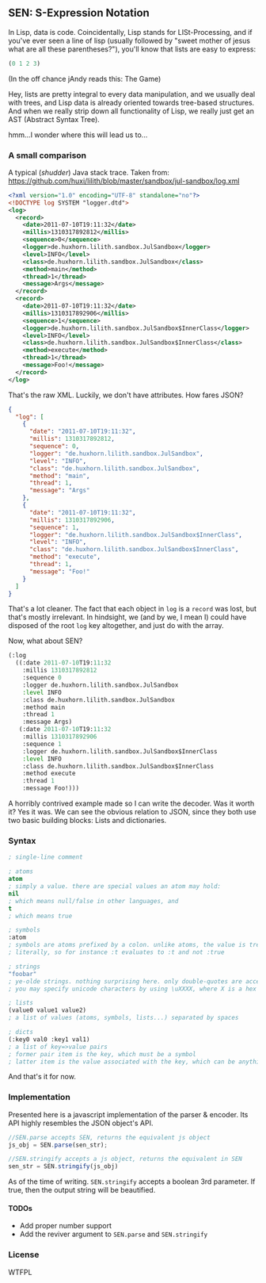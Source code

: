 ## SEN: S-Expression Notation ##

In Lisp, data is code. Coincidentally, Lisp stands for LISt-Processing, and if you've ever seen a line of lisp (usually followed by "sweet mother of jesus what are all these parentheses?"), you'll know that lists are easy to express:

```lisp
(0 1 2 3)
```

(In the off chance jAndy reads this: The Game)

Hey, lists are pretty integral to every data manipulation, and we usually deal with trees, and Lisp data is already oriented towards tree-based structures. And when we really strip down all functionality of Lisp, we really just get an AST (Abstract Syntax Tree).

hmm...I wonder where this will lead us to...

### A small comparison ###
A typical (*shudder*) Java stack trace. Taken from: https://github.com/huxi/lilith/blob/master/sandbox/jul-sandbox/log.xml
```xml
<?xml version="1.0" encoding="UTF-8" standalone="no"?>
<!DOCTYPE log SYSTEM "logger.dtd">
<log>
  <record>
    <date>2011-07-10T19:11:32</date>
	<millis>1310317892812</millis>
	<sequence>0</sequence>
	<logger>de.huxhorn.lilith.sandbox.JulSandbox</logger>
	<level>INFO</level>
	<class>de.huxhorn.lilith.sandbox.JulSandbox</class>
	<method>main</method>
	<thread>1</thread>
	<message>Args</message>
  </record>
  <record>
    <date>2011-07-10T19:11:32</date>
	<millis>1310317892906</millis>
	<sequence>1</sequence>
	<logger>de.huxhorn.lilith.sandbox.JulSandbox$InnerClass</logger>
	<level>INFO</level>
	<class>de.huxhorn.lilith.sandbox.JulSandbox$InnerClass</class>
	<method>execute</method>
	<thread>1</thread>
	<message>Foo!</message>
  </record>
</log>
```

That's the raw XML. Luckily, we don't have attributes. How fares JSON?

```json
{
  "log": [
    {
      "date": "2011-07-10T19:11:32",
      "millis": 1310317892812,
      "sequence": 0,
      "logger": "de.huxhorn.lilith.sandbox.JulSandbox",
      "level": "INFO",
      "class": "de.huxhorn.lilith.sandbox.JulSandbox",
      "method": "main",
      "thread": 1,
      "message": "Args"
    },
    {
      "date": "2011-07-10T19:11:32",
      "millis": 1310317892906,
      "sequence": 1,
      "logger": "de.huxhorn.lilith.sandbox.JulSandbox$InnerClass",
      "level": "INFO",
      "class": "de.huxhorn.lilith.sandbox.JulSandbox$InnerClass",
      "method": "execute",
      "thread": 1,
      "message": "Foo!"
    }
  ]
}
```

That's a lot cleaner. The fact that each object in `log` is a `record` was lost, but that's mostly irrelevant. In hindsight, we (and by we, I mean I) could have disposed of the root `log` key altogether, and just do with the array.

Now, what about SEN?

```lisp
(:log
  ((:date 2011-07-10T19:11:32
    :millis 1310317892812
    :sequence 0
    :logger de.huxhorn.lilith.sandbox.JulSandbox
    :level INFO
    :class de.huxhorn.lilith.sandbox.JulSandbox
    :method main
    :thread 1
    :message Args)
   (:date 2011-07-10T19:11:32
    :millis 1310317892906
    :sequence 1
    :logger de.huxhorn.lilith.sandbox.JulSandbox$InnerClass
    :level INFO
    :class de.huxhorn.lilith.sandbox.JulSandbox$InnerClass
    :method execute
    :thread 1
    :message Foo!)))
```

A horribly contrived example made so I can write the decoder. Was it worth it? Yes it was. We can see the obvious relation to JSON, since they both use two basic building blocks: Lists and dictionaries.

### Syntax ###

```lisp
; single-line comment

; atoms
atom
; simply a value. there are special values an atom may hold:
nil
; which means null/false in other languages, and
t
; which means true

; symbols
:atom
; symbols are atoms prefixed by a colon. unlike atoms, the value is treated
; literally, so for instance :t evaluates to :t and not :true

; strings
"foobar"
; ye-olde strings. nothing surprising here. only double-quotes are accepted.
; you may specify unicode characters by using \uXXXX, where X is a hex digit.

; lists
(value0 value1 value2)
; a list of values (atoms, symbols, lists...) separated by spaces

; dicts
(:key0 val0 :key1 val1)
; a list of key=>value pairs
; former pair item is the key, which must be a symbol
; latter item is the value associated with the key, which can be anything
```

And that's it for now.

### Implementation ###
Presented here is a javascript implementation of the parser & encoder. Its API highly resembles the JSON object's API.

```javascript
//SEN.parse accepts SEN, returns the equivalent js object
js_obj = SEN.parse(sen_str);

//SEN.stringify accepts a js object, returns the equivalent in SEN
sen_str = SEN.stringify(js_obj)
```

As of the time of writing. `SEN.stringify` accepts a boolean 3rd parameter. If true, then the output string will be beautified.

#### TODOs ####
* Add proper number support
* Add the reviver argument to `SEN.parse` and `SEN.stringify`

### License ###
WTFPL

